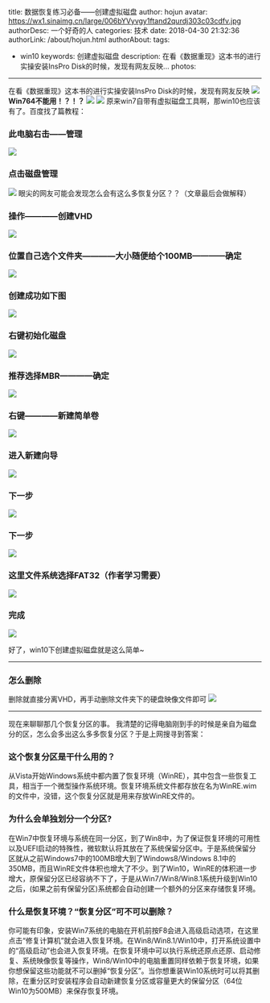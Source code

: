 title: 数据恢复练习必备——创建虚拟磁盘
author: hojun
avatar: https://wx1.sinaimg.cn/large/006bYVyvgy1ftand2qurdj303c03cdfv.jpg
authorDesc: 一个好奇的人
categories: 技术
date: 2018-04-30 21:32:36
authorLink: /about/hojun.html
authorAbout:
tags:
 - win10
keywords: 创建虚拟磁盘
description: 在看《数据重现》这本书的进行实操安装InsPro Disk的时候，发现有网友反映...
photos:
---
在看《数据重现》这本书的进行实操安装InsPro Disk的时候，发现有网友反映
![](https://wx2.sinaimg.cn/large/006bYVyvgy1fqv0h78kmcj30kb09q0td.jpg)
**Win764不能用！？！？**
![](https://wx4.sinaimg.cn/large/006bYVyvgy1fqv0gx3tjpj30oj06sq3r.jpg)
![](https://wx1.sinaimg.cn/large/006bYVyvgy1fqv0h22y4uj30oz06yaat.jpg)
原来win7自带有虚拟磁盘工具啊，那win10也应该有了。百度找了篇教程：
### **此电脑右击——管理**
![](https://wx2.sinaimg.cn/large/006bYVyvgy1fqv0hhkkfjj30jd0endha.jpg)
### **点击磁盘管理**
![](https://wx3.sinaimg.cn/large/006bYVyvgy1fqv0hcfu29j30rb0jpmyu.jpg)
眼尖的网友可能会发现怎么会有这么多恢复分区？？（文章最后会做解释）
### **操作————创建VHD**
![](https://wx4.sinaimg.cn/large/006bYVyvgy1fqv0lh0e27j30rd0jimyw.jpg)
### **位置自己选个文件夹————大小随便给个100MB————确定**
![](https://wx4.sinaimg.cn/large/006bYVyvgy1fqv0lbhmfhj30c90gs74x.jpg)
### **创建成功如下图**
![](https://wx3.sinaimg.cn/large/006bYVyvgy1fqv0l6eghlj30rf0jntaj.jpg)
### **右键初始化磁盘**
![](https://wx3.sinaimg.cn/large/006bYVyvgy1fqv0l166ysj30ca05l3yj.jpg)
### **推荐选择MBR————确定**
![](https://wx1.sinaimg.cn/large/006bYVyvgy1fqv0kw65o7j30d00awmxd.jpg)
### **右键————新建简单卷**
![](https://wx1.sinaimg.cn/large/006bYVyvgy1fqv0oc6si8j30dh054dfx.jpg)
### **进入新建向导**
![](https://wx2.sinaimg.cn/large/006bYVyvgy1fqv0o73554j30gk0e7abt.jpg)
### **下一步**
![](https://wx3.sinaimg.cn/large/006bYVyvgy1fqv0o21qwtj30gk0e7t8x.jpg)
### **下一步**
![](https://wx3.sinaimg.cn/large/006bYVyvgy1fqv0nwt88qj30gk0e7dg6.jpg)
### **这里文件系统选择FAT32（作者学习需要）**
![](https://wx3.sinaimg.cn/large/006bYVyvgy1fqv0nrqwp0j30gk0e7wf1.jpg)
### **完成**
![](http://wx2.sinaimg.cn/large/006bYVyvgy1fqv0ruawtxj30gk0e7gnl.jpg)

好了，win10下创建虚拟磁盘就是这么简单~

----------

### **怎么删除**
删除就直接分离VHD，再手动删除文件夹下的硬盘映像文件即可
![](http://wx2.sinaimg.cn/large/006bYVyvgy1fqv0rz9jp7j30c907974h.jpg)

----------

现在来聊聊那几个恢复分区的事。
我清楚的记得电脑刚到手的时候是亲自为磁盘分的区，怎么会多出这么多多恢复分区？于是上网搜寻到答案：

### **这个恢复分区是干什么用的？**

从Vista开始Windows系统中都内置了恢复环境（WinRE），其中包含一些恢复工具，相当于一个微型操作系统环境。恢复环境系统文件都存放在名为WinRE.wim的文件中，没错，这个恢复分区就是用来存放WinRE文件的。

### **为什么会单独划分一个分区?**

在Win7中恢复环境与系统在同一分区，到了Win8中，为了保证恢复环境的可用性以及UEFI启动的特殊性，微软默认将其放在了系统保留分区中。于是系统保留分区就从之前Windows7中的100MB增大到了Windows8/Windows 8.1中的350MB，而且WinRE文件体积也增大了不少。到了Win10，WinRE的体积进一步增大，原保留分区已经容纳不下了，于是从Win7/Win8/Win8.1系统升级到Win10之后，(如果之前有保留分区)系统都会自动创建一个额外的分区来存储恢复环境。

### **什么是恢复环境？“恢复分区”可不可以删除？**

你可能有印象，安装Win7系统的电脑在开机前按F8会进入高级启动选项，在这里点击“修复计算机”就会进入恢复环境。在Win8/Win8.1/Win10中，打开系统设置中的“高级启动”也会进入恢复环境。在恢复环境中可以执行系统还原点还原、启动修复、系统映像恢复等操作，Win8/Win10中的电脑重置同样依赖于恢复环境，如果你想保留这些功能就不可以删掉“恢复分区”。当你想重装Win10系统时可以将其删除，在重分区时安装程序会自动新建恢复分区或容量更大的保留分区（64位Win10为500MB）来保存恢复环境。
